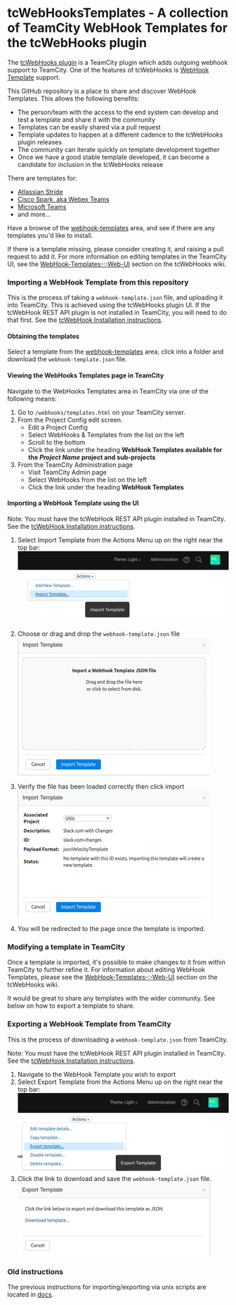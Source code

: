 
# tcWebHooksTemplates - A collection of TeamCity WebHook Templates for the tcWebHooks plugin

The [tcWebHooks plugin](https://github.com/tcplugins/tcWebHooks) is a TeamCity plugin which adds outgoing webhook support to TeamCity. One of the features of tcWebHooks is [WebHook Template](https://github.com/tcplugins/tcWebHooks/wiki/WebHook-Templates-:-An-Introduction) support.

This GitHub repository is a place to share and discover WebHook Templates. This allows the following benefits:

- The person/team with the access to the end system can develop and test a template and share it with the community
- Templates can be easily shared via a pull request
- Template updates to happen at a different cadence to the tcWebHooks plugin releases
- The community can iterate quickly on template development together
- Once we have a good stable template developed, it can become a candidate for inclusion in the tcWebHooks release

There are templates for:
- [Atlassian Stride](./webhook-templates/stride_simple/)
- [Cisco Spark, aka Webex Teams](./webhook-templates/CiscoSparkTemplates/)
- [Microsoft Teams](./webhook-templates/microsoft-teams/)
- and more... 

Have a browse of the [webhook-templates](./webhook-templates/) area, and see if there are any templates you'd like to install.

If there is a template missing, please consider creating it, and raising a pull request to add it.
For more information on editing templates in the TeamCity UI, see the [WebHook-Templates-:-Web-UI](https://github.com/tcplugins/tcWebHooks/wiki/WebHook-Templates-%3A-Web-UI) section on the tcWebHooks wiki.

### Importing a WebHook Template from this repository

This is the process of taking a `webhook-template.json` file, and uploading it into TeamCity.
This is achieved using the tcWebHooks plugin UI. If the tcWebHook REST API plugin is not installed in TeamCity, you will need to do that first. See the [tcWebHook Installation instructions](https://github.com/tcplugins/tcWebHooks/wiki/Installing).

#### Obtaining the templates

Select a template from the [webhook-templates](./webhook-templates/) area, click into a folder and download the `webhook-template.json` file.

#### Viewing the WebHooks Templates page in TeamCity

Navigate to the WebHooks Templates area in TeamCity via one of the following means:

1. Go to `/webhooks/templates.html` on your TeamCity server.
1. From the Project Config edit screen.
   - Edit a Project Config 
   - Select WebHooks & Templates from the list on the left
   - Scroll to the bottom
   - Click the link under the heading **WebHook Templates available for the *Project Name* project and sub-projects**
1. From the TeamCity Administration page
   - Visit TeamCity Admin page
   - Select WebHooks from the list on the left
   - Click the link under the heading **WebHook Templates**


#### Importing a WebHook Template using the UI

Note: You must have the tcWebHook REST API plugin installed in TeamCity. See the [tcWebHook Installation instructions](https://github.com/tcplugins/tcWebHooks/wiki/Installing).

1. Select Import Template from the Actions Menu up on the right near the top bar:
  ![Choose Import Template from Actions menu](./docs/action_menu_import.png)

1. Choose or drag and drop the `webhook-template.json` file
   ![Import WebHook Template dialog](./docs/choose_template_file.png)
1. Verify the file has been loaded correctly then click import
   ![Check template details dialog](./docs/check_template_details.png)
1. You will be redirected to the page once the template is imported.
### Modifying a template in TeamCity

Once a template is imported, it's possible to make changes to it from within TeamCity to further refine it. For information about editing WebHook Templates, please see the [WebHook-Templates-:-Web-UI](https://github.com/tcplugins/tcWebHooks/wiki/WebHook-Templates-%3A-Web-UI) section on the tcWebHooks wiki.

It would be great to share any templates with the wider community. See below on how to export a template to share.

### Exporting a WebHook Template from TeamCity

This is the process of downloading a `webhook-template.json` from TeamCity.

Note: You must have the tcWebHook REST API plugin installed in TeamCity. See the [tcWebHook Installation instructions](https://github.com/tcplugins/tcWebHooks/wiki/Installing).

1. Navigate to the WebHook Template you wish to export
1. Select Export Template from the Actions Menu up on the right near the top bar:
   ![alt](./docs/action_menu_export.png)
1. Click the link to download and save the `webhook-template.json` file.
   ![Export Template dialog](./docs/export_template_dialog.png)


### Old instructions
The previous instructions for importing/exporting via unix scripts are located in [docs](./docs/).

